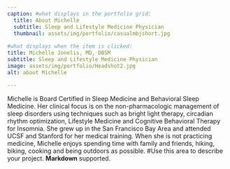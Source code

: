 ```yaml
---
caption: #what displays in the portfolio grid:
  title: About Michelle
  subtitle: Sleep and Lifestyle Medicine Physician
  thumbnail: assets/img/portfolio/casualmbjshort.jpg
  
#what displays when the item is clicked:
title: Michelle Jonelis, MD, DBSM
subtitle: Sleep and Lifestyle Medicine Physician
image: assets/img/portfolio/Headshot2.jpg
alt: about Michelle

---
```

Michelle is Board Certified in Sleep Medicine and Behavioral Sleep Medicine. Her clinical focus is on the non-pharmacologic management of sleep disorders using techniques such as bright light therapy, circadian rhythm optimization, Lifestyle Medicine and Cognitive Behavioral Therapy for Insomnia. She grew up in the San Francisco Bay Area and attended UCSF and Stanford for her medical training. When she is not practicing medicine, Michelle enjoys spending time with family and friends, hiking, biking, cooking and being outdoors as possible. 
#Use this area to describe your project. **Markdown** supported.
